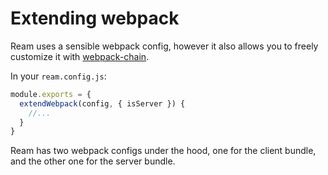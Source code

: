 # Extending webpack

Ream uses a sensible webpack config, however it also allows you to freely customize it with [webpack-chain](https://github.com/mozilla-neutrino/webpack-chaink).

In your `ream.config.js`:

```js
module.exports = {
  extendWebpack(config, { isServer }) {
    //...
  }
}
```

Ream has two webpack configs under the hood, one for the client bundle, and the other one for the server bundle.
